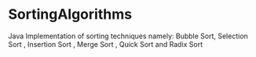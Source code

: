# SortingAlgorithms
Java Implementation of sorting techniques namely:
Bubble Sort, Selection Sort , Insertion Sort , Merge Sort , Quick Sort and Radix Sort 

